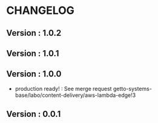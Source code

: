 # CHANGELOG

## Version : 1.0.2



## Version : 1.0.1



## Version : 1.0.0

- production ready! : See merge request getto-systems-base/labo/content-delivery/aws-lambda-edge!3


## Version : 0.0.1


